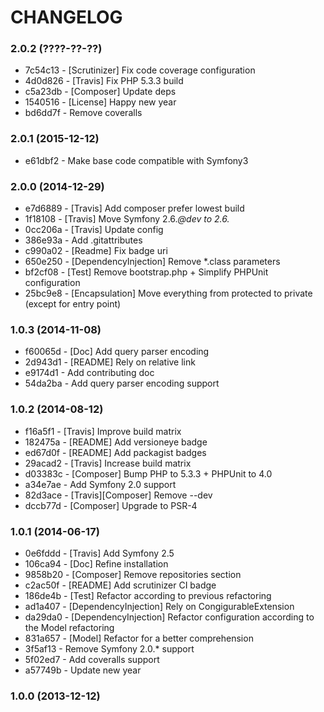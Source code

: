 # CHANGELOG

### 2.0.2 (????-??-??)

 * 7c54c13 - [Scrutinizer] Fix code coverage configuration
 * 4d0d826 - [Travis] Fix PHP 5.3.3 build
 * c5a23db - [Composer] Update deps
 * 1540516 - [License] Happy new year
 * bd6dd7f - Remove coveralls
 
### 2.0.1 (2015-12-12)

 * e61dbf2 - Make base code compatible with Symfony3
 
### 2.0.0 (2014-12-29)

 * e7d6889 - [Travis] Add composer prefer lowest build
 * 1f18108 - [Travis] Move Symfony 2.6.*@dev to 2.6.*
 * 0cc206a - [Travis] Update config
 * 386e93a - Add .gitattributes
 * c990a02 - [Readme] Fix badge uri
 * 650e250 - [DependencyInjection] Remove *.class parameters
 * bf2cf08 - [Test] Remove bootstrap.php + Simplify PHPUnit configuration
 * 25bc9e8 - [Encapsulation] Move everything from protected to private (except for entry point)

### 1.0.3 (2014-11-08)

 * f60065d - [Doc] Add query parser encoding
 * 2d943d1 - [README] Rely on relative link
 * e9174d1 - Add contributing doc
 * 54da2ba - Add query parser encoding support

### 1.0.2 (2014-08-12)

 * f16a5f1 - [Travis] Improve build matrix
 * 182475a - [README] Add versioneye badge
 * ed67d0f - [README] Add packagist badges
 * 29acad2 - [Travis] Increase build matrix
 * d03383c - [Composer] Bump PHP to 5.3.3 + PHPUnit to 4.0
 * a34e7ae - Add Symfony 2.0 support
 * 82d3ace - [Travis][Composer] Remove --dev
 * dccb77d - [Composer] Upgrade to PSR-4

### 1.0.1 (2014-06-17)

 * 0e6fddd - [Travis] Add Symfony 2.5
 * 106ca94 - [Doc] Refine installation
 * 9858b20 - [Composer] Remove repositories section
 * c2ac50f - [README] Add scrutinizer CI badge
 * 186de4b - [Test] Refactor according to previous refactoring
 * ad1a407 - [DependencyInjection] Rely on CongigurableExtension
 * da29da0 - [DependencyInjection] Refactor configuration according to the Model refactoring
 * 831a657 - [Model] Refactor for a better comprehension
 * 3f5af13 - Remove Symfony 2.0.* support
 * 5f02ed7 - Add coveralls support
 * a57749b - Update new year

### 1.0.0 (2013-12-12)
